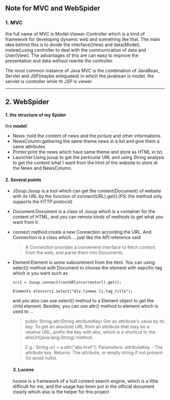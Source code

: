 ## Note for MVC and WebSpider

### 1. MVC

the full name of MVC is Model-Viewer-Controller which is a kind of framework for developing dynamic web and something like that. The main idea behind this is to divide the interface(View) and data(Model), instead,using controller to deal with the communication of data and User(View). The advantages of this are can easy to improve the presentation and data without rewrite the controller.

The most common instance of Java MVC is the combination of JavaBean, Servlet and JSP(maybe antiquated) in which the javabean is model, the servlet is controller while th JSP is viewer

------



## 2. WebSpider

#### 1. the structure of my Spider

the **model**:

- News: hold the content of news and the picture and other informations. 
- NewsColumn:gathering the same theme news in a list and give them a same attributes
- Printer:print the news which have same theme and store as HTML in txt.
- Launcher:Using jsoup to get the perticular URL and using String analysis to get the content what I want from the html of the website to store at the News and NewsColumn.

#### 2. Several points

- JSoup:Jsoup is a tool which can get the content(Document) of website with its URL by the function of connect(URL).get().(PS: the method only supports the HTTP protocol)

- Document:Document is a class of Jsoup which is a container for the content of HTML, and you can remote kinds of methods to get what you want from it .

- connect method:create a new Connection according the URL. And Connection is a class which…..just like the API reference said 

  > A Connection provides a convenient interface to fetch content from the web, and parse them into Documents.

- Element:Element is some subcontinent from the html. You can using select() method with Document to choose the element with sepcific tag which is you want such as

  `src1 = Jsoup.connect(rootURls+currenturl).get();				`

  `Elements eles=src1.select("div.linews li.tag_title");`

  and you also can use select() method to a Element object to get the child element. Besides, you can use attr() method to element which is used to ...

  > public String attr(String attributeKey)
  > Get an attribute's value by its key.
  > To get an absolute URL from an attribute that may be a relative URL, prefix the key with abs, which is a shortcut to the absUrl(java.lang.String) method.
  >
  > E.g.:
  > String url = a.attr("abs:href");
  > Parameters:
  > attributeKey - The attribute key.
  > Returns:
  > The attribute, or empty string if not present (to avoid nulls).
  >

  #### 3. Lucene

  lucene is a framework of a hull content search engine, which is a little difficult for me, and the usage has been put in the official document clearly which also is the helper for this project

  ​

  ​



